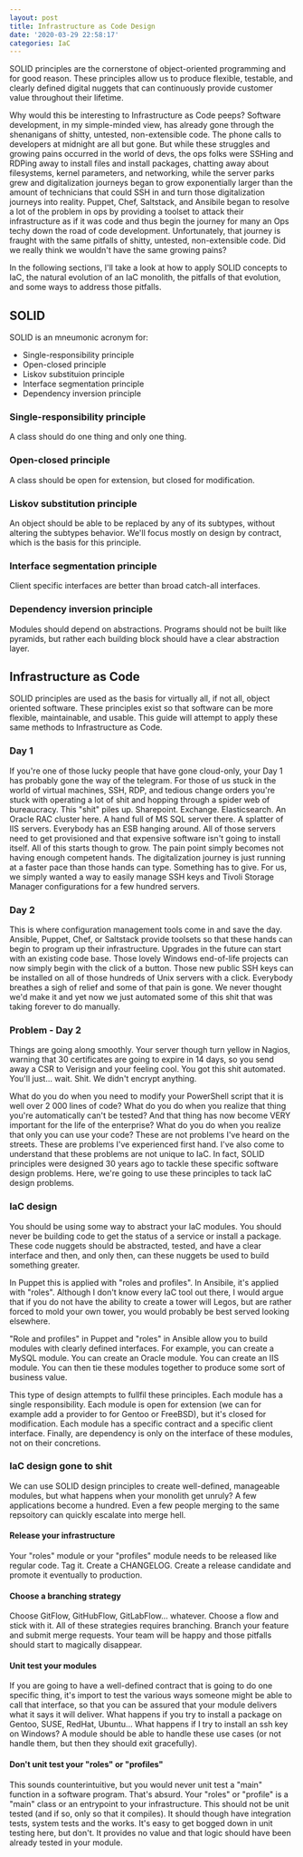 ```yaml
---
layout: post
title: Infrastructure as Code Design
date: '2020-03-29 22:58:17'
categories: IaC
---
```


SOLID principles are the cornerstone of object-oriented programming and for good reason. These principles allow us to produce flexible, testable, and clearly defined digital nuggets that can continuously provide customer value throughout their lifetime.

Why would this be interesting to Infrastructure as Code peeps? Software development, in my simple-minded view, has already gone through the shenanigans of shitty, untested, non-extensible code. The phone calls to developers at midnight are all but gone. But while these struggles and growing pains occurred in the world of devs, the ops folks were SSHing and RDPing away to install files and install packages, chatting away about filesystems, kernel parameters, and networking, while the server parks grew and digitalization journeys began to grow exponentially larger than the amount of technicians that could SSH in and turn those digitalization journeys into reality. Puppet, Chef, Saltstack, and Ansibile began to resolve a lot of the problem in ops by providing a toolset to attack their infrastructure as if it was code and thus begin the journey for many an Ops techy down the road of code development. Unfortunately, that journey is fraught with the same pitfalls of shitty, untested, non-extensible code. Did we really think we wouldn't have the same growing pains?

In the following sections, I'll take a look at how to apply SOLID concepts to IaC, the natural evolution of an IaC monolith, the pitfalls of that evolution, and some ways to address those pitfalls.

## SOLID

SOLID is an mneumonic acronym for:

- Single-responsibility principle
- Open-closed principle
- Liskov substituion principle
- Interface segmentation principle
- Dependency inversion principle

### Single-responsibility principle

A class should do one thing and only one thing.

### Open-closed principle

A class should be open for extension, but closed for modification.

### Liskov substitution principle

An object should be able to be replaced by any of its subtypes, without altering the subtypes behavior. We'll focus mostly on design by contract, which is the basis for this principle.

### Interface segmentation principle

Client specific interfaces are better than broad catch-all interfaces.

### Dependency inversion principle

Modules should depend on abstractions. Programs should not be built like pyramids, but rather each building block should have a clear abstraction layer.

## Infrastructure as Code

SOLID principles are used as the basis for virtually all, if not all, object oriented software. These principles exist so that software can be more flexible, maintainable, and usable. This guide will attempt to apply these same methods to Infrastructure as Code.

### Day 1

If you're one of those lucky people that have gone cloud-only, your Day 1 has probably gone the way of the telegram. For those of us stuck in the world of virtual machines, SSH, RDP, and tedious change orders you're stuck with operating a lot of shit and hopping through a spider web of bureaucracy. This "shit" piles up. Sharepoint. Exchange. Elasticsearch. An Oracle RAC cluster here. A hand full of MS SQL server there. A splatter of IIS servers. Everybody has an ESB hanging around. All of those servers need to get provisioned and that expensive software isn't going to install itself. All of this starts though to grow. The pain point simply becomes not having enough competent hands. The digitalization journey is just running at a faster pace than those hands can type. Something has to give. For us, we simply wanted a way to easily manage SSH keys and Tivoli Storage Manager configurations for a few hundred servers.

### Day 2

This is where configuration management tools come in and save the day. Ansible, Puppet, Chef, or Saltstack provide toolsets so that these hands can begin to program up their infrastructure. Upgrades in the future can start with an existing code base. Those lovely Windows end-of-life projects can now simply begin with the click of a button. Those new public SSH keys can be installed on all of those hundreds of Unix servers with a click. Everybody breathes a sigh of relief and some of that pain is gone. We never thought we'd make it and yet now we just automated some of this shit that was taking forever to do manually.

### Problem - Day 2

Things are going along smoothly. Your server though turn yellow in Nagios, warning that 30 certificates are going to expire in 14 days, so you send away a CSR to Verisign and your feeling cool. You got this shit automated. You'll just... wait. Shit. We didn't encrypt anything.

What do you do when you need to modify your PowerShell script that it is well over 2 000 lines of code? What do you do when you realize that thing you're automatically can't be tested? And that thing has now become VERY important for the life of the enterprise? What do you do when you realize that only you can use your code? These are not problems I've heard on the streets. These are problems I've experienced first hand. I've also come to understand that these problems are not unique to IaC. In fact, SOLID principles were designed 30 years ago to tackle these specific software design problems. Here, we're going to use these principles to tack IaC design problems.

### IaC design

You should be using some way to abstract your IaC modules. You should never be building code to get the status of a service or install a package. These code nuggets should be abstracted, tested, and have a clear interface and then, and only then, can these nuggets be used to build something greater. 

In Puppet this is applied with "roles and profiles". In Ansibile, it's applied with "roles". Although I don't know every IaC tool out there, I would argue that if you do not have the ability to create a tower will Legos, but are rather forced to mold your own tower, you would probably be best served looking elsewhere.

"Role and profiles" in Puppet and "roles" in Ansible allow you to build modules with clearly defined interfaces. For example, you can create a MySQL module. You can create an Oracle module. You can create an IIS module. You can then tie these modules together to produce some sort of business value.

This type of design attempts to fullfil these principles. Each module has a single responsibility. Each module is open for extension (we can for example add a provider to for Gentoo or FreeBSD), but it's closed for modification. Each module has a specific contract and a specific client interface. Finally, are dependency is only on the interface of these modules, not on their concretions.

### IaC design gone to shit

We can use SOLID design principles to create well-defined, manageable modules, but what happens when your monolith get unruly? A few applications become a hundred. Even a few people merging to the same repsoitory can quickly escalate into merge hell.

#### Release your infrastructure

Your "roles" module or your "profiles" module needs to be released like regular code. Tag it. Create a CHANGELOG. Create a release candidate and promote it eventually to production.

#### Choose a branching strategy

Choose GitFlow, GitHubFlow, GitLabFlow... whatever. Choose a flow and stick with it. All of these strategies requires branching. Branch your feature and submit merge requests. Your team will be happy and those pitfalls should start to magically disappear.

#### Unit test your modules

If you are going to have a well-defined contract that is going to do one specific thing, it's import to test the various ways someone might be able to call that interface, so that you can be assured that your module delivers what it says it will deliver. What happens if you try to install a package on Gentoo, SUSE, RedHat, Ubuntu... What happens if I try to install an ssh key on Windows? A module should be able to handle these use cases (or not handle them, but then they should exit gracefully).

#### Don't unit test your "roles" or "profiles"

This sounds counterintuitive, but you would never unit test a "main" function in a software program. That's absurd. Your "roles" or "profile" is a "main" class or an entrypoint to your infrastructure. This should not be unit tested (and if so, only so that it compiles). It should though have integration tests, system tests and the works. It's easy to get bogged down in unit testing here, but don't. It provides no value and that logic should have been already tested in your module.
